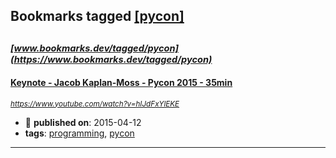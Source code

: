 ## Bookmarks tagged [[pycon]](https://www.bookmarks.dev/search?q=[pycon])

_<sup><sup>[www.bookmarks.dev/tagged/pycon](https://www.bookmarks.dev/tagged/pycon)</sup></sup>_
---
#### [Keynote - Jacob Kaplan-Moss - Pycon 2015 - 35min](https://www.youtube.com/watch?v=hIJdFxYlEKE)
_<sup>https://www.youtube.com/watch?v=hIJdFxYlEKE</sup>_

* :calendar: **published on**: 2015-04-12
* **tags**: [programming](../tagged/programming.md), [pycon](../tagged/pycon.md)
---
